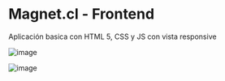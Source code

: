 # Magnet.cl - Frontend
Aplicación basica con HTML 5, CSS y JS con vista responsive

![image](https://user-images.githubusercontent.com/35709873/128968584-499b20dc-263e-4121-be60-27ac107584fe.png)

![image](https://user-images.githubusercontent.com/35709873/128968616-271ab729-04d7-4d9c-81ff-797fd63de162.png)


